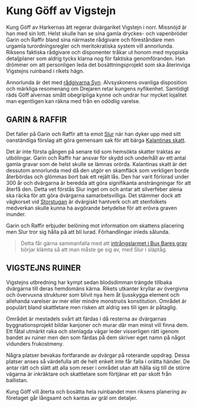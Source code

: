 # Kung Göff av Vigstejn

Kung Göff av Harkernas ätt regerar dvärgariket Vigstejn i norr. Missnöjd är han med sin lott. Helst skulle han se sina gamla dryckes- och vapenbröder Garin och Raffir bland sina närmaste rådgivare och föreståndare men urgamla turordningsregler och meritokratiska system vill annorlunda. Riksens faktiska rådgivare och disponenter tråkar ut honom med myopiska detaljplaner som aldrig tycks klarna nog för faktiska genomföranden. Han drömmer om att personligen leda det bosättningsprojekt som ska återinviga Vigstejns ruinband i rikets hägn.

Annorlunda är det med [rådgivarna Syn](syskonen_syn.html). Alvsyskonens ovanliga disposition och märkliga resomenang om Drejaren retar kungens nyfikenhet. Samtidigt räds Göff alvernas smått obegripliga kynne och undrar hur mycket lojalitet man egentligen kan räkna med från en odödlig varelse.

## GARIN & RAFFIR

Det faller på Garin och Raffir att ta emot [Slur](slur.html) när han dyker upp med sitt oanständiga förslag att göra gemensam sak för att bärga [Kalantinas skatt](kalantina.html).

Det är inte första gången på senare tid som hemsökta skatter traktas av utbölingar. Garin och Raffir har ansvar för skydd och underhåll av ett antal gamla gravar som de helst skulle se lämnas orörda. Kalantinas skatt är det dessutom annorlunda med då den utgör en skamfläck som verkligen borde återbördas och glömmas bort bak ett rejält lås. Den har varit förlorad under 300 år och dvärgarna är beredda att göra signifikanta ansträngningar för att återfå den. Detta vet förstås Slur inget om och antar att silverfeber alena ska räcka för att göra dvärgarna samarbetsvilliga. Det stämmer dock att vägkorset vid [Storstugan](storstugan.html) är dvärgiskt hantverk och att stenfolkets medverkan skulle kunna ha avgörande betydelse för att erövra graven inunder.

Garin och Raffir erbjuder belöning mot information om skattens placering men Slur tror sig hålla på att bli lurad. Förhandlingar inleds sålunda.

> Detta får gärna sammanfalla med att [intrångslarmet i Bux Bares grav](gravröset.html#vad-hander-sedan) börjar klämta så att man måste ge sig av, med Slur i släptåg.

## VIGSTEJNS RUINER

Vigstejns utbredning har kympt sedan blodsdimman trängde tillbaka dvärgarna till deras hemdomäns kärna. Rikets utkanter kryllar av övergivna och övervuxna strukturer som blivit nya hem åt ljusskygga element och allehanda varelser av mer eller mindre monstruös konstitution. Området är populärt bland skattletare men risken att aldrig ses till igen är påtaglig.

Området är mestadels svårt att färdas i då resterna av dvärgarnas byggnationsprojekt bildar kanjoner och murar där man minst vill finna dem. Ett fåtal utmärkt raka och stenlagda vägar leder visserligen rätt igenom bandet av ruiner men den som färdas på dem skriver eget namn på något vidunders frukostmeny.

Några platser bevakas fortfarande av dvärgar på roterande uppdrag. Dessa platser anses så värdefulla att de helt enkelt inte får falla i orätta händer. De antar rätt och slätt att alla som reser i området utan att hålla sig till de större vägarna är inkräktare och skattletare som förtjänar ett par skott från ballistan.

Kung Göff vill återta och bosätta hela ruinbandet men riksens planering av företaget går långsamt och kantas av gräl om detaljer.


